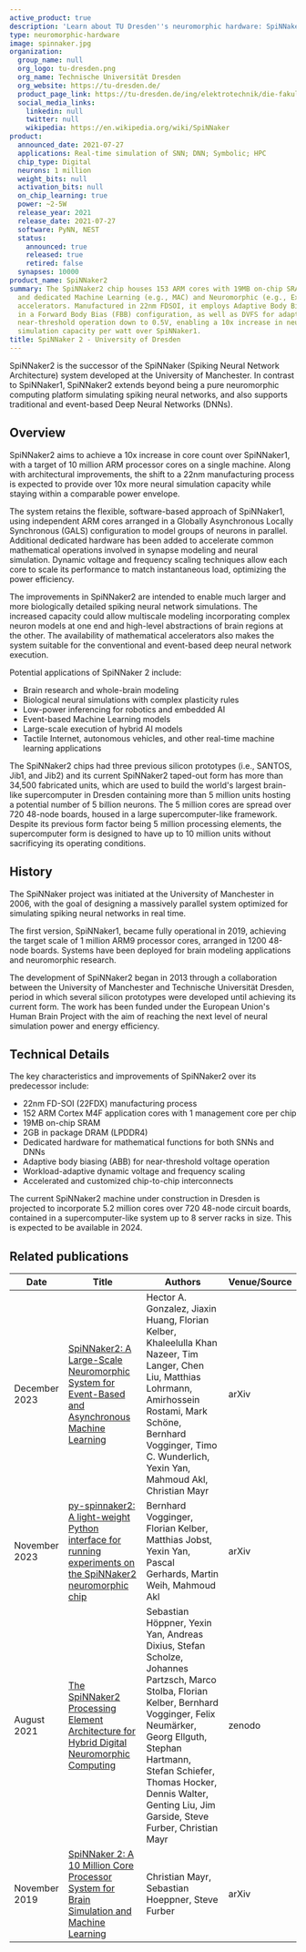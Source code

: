 ```yaml
---
active_product: true
description: 'Learn about TU Dresden''s neuromorphic hardware: SpiNNaker2'
type: neuromorphic-hardware
image: spinnaker.jpg
organization:
  group_name: null
  org_logo: tu-dresden.png
  org_name: Technische Universität Dresden
  org_website: https://tu-dresden.de/
  product_page_link: https://tu-dresden.de/ing/elektrotechnik/die-fakultaet/aktuelles/news/spinnaker2-tu-dresden-university-of-manchester-und-globalfoundries-gelingt-durchbruch-bei-ki-cloud-systemen?set_language=en
  social_media_links:
    linkedin: null
    twitter: null
    wikipedia: https://en.wikipedia.org/wiki/SpiNNaker
product:
  announced_date: 2021-07-27
  applications: Real-time simulation of SNN; DNN; Symbolic; HPC
  chip_type: Digital
  neurons: 1 million
  weight_bits: null
  activation_bits: null
  on_chip_learning: true
  power: ~2-5W
  release_year: 2021
  release_date: 2021-07-27
  software: PyNN, NEST
  status:
    announced: true
    released: true
    retired: false
  synapses: 10000
product_name: SpiNNaker2
summary: The SpiNNaker2 chip houses 153 ARM cores with 19MB on-chip SRAM, 2GB DRAM,
  and dedicated Machine Learning (e.g., MAC) and Neuromorphic (e.g., Exp/Log) 
  accelerators. Manufactured in 22nm FDSOI, it employs Adaptive Body Biasing (ABB) 
  in a Forward Body Bias (FBB) configuration, as well as DVFS for adaptive 
  near-threshold operation down to 0.5V, enabling a 10x increase in neural 
  simulation capacity per watt over SpiNNaker1.
title: SpiNNaker 2 - University of Dresden
---
```


SpiNNaker2 is the successor of the SpiNNaker (Spiking Neural Network Architecture) system developed at the University of Manchester. In contrast to SpiNNaker1, SpiNNaker2 extends beyond being a pure neuromorphic computing platform simulating spiking neural networks, and also supports traditional and event-based Deep Neural Networks (DNNs). 

## Overview

SpiNNaker2 aims to achieve a 10x increase in core count over SpiNNaker1, with a target of 10 million ARM processor cores on a single machine. Along with architectural improvements, the shift to a 22nm manufacturing process is expected to provide over 10x more neural simulation capacity while staying within a comparable power envelope.

The system retains the flexible, software-based approach of SpiNNaker1, using independent ARM cores arranged in a Globally Asynchronous Locally Synchronous (GALS) configuration to model groups of neurons in parallel. Additional dedicated hardware has been added to accelerate common mathematical operations involved in synapse modeling and neural simulation. Dynamic voltage and frequency scaling techniques allow each core to scale its performance to match instantaneous load, optimizing the power efficiency.

The improvements in SpiNNaker2 are intended to enable much larger and more biologically detailed spiking neural network simulations. The increased capacity could allow multiscale modeling incorporating complex neuron models at one end and high-level abstractions of brain regions at the other. The availability of mathematical accelerators also makes the system suitable for the conventional and event-based deep neural network execution.

Potential applications of SpiNNaker 2 include:

- Brain research and whole-brain modeling
- Biological neural simulations with complex plasticity rules
- Low-power inferencing for robotics and embedded AI
- Event-based Machine Learning models
- Large-scale execution of hybrid AI models 
- Tactile Internet, autonomous vehicles, and other real-time machine learning applications

The SpiNNaker2 chips had three previous silicon prototypes (i.e., SANTOS, Jib1, and Jib2) and its current SpiNNaker2 taped-out form has more than 34,500 fabricated units, which are used to build the world's largest brain-like supercomputer in Dresden containing more than 5 million units hosting a potential number of 5 billion neurons. The 5 million cores are spread over 720 48-node boards, housed in a large supercomputer-like framework. Despite its previous form factor being 5 million processing elements, the supercomputer form is designed to have up to 10 million units without sacrificying its operating conditions.

## History

The SpiNNaker project was initiated at the University of Manchester in 2006, with the goal of designing a massively parallel system optimized for simulating spiking neural networks in real time. 

The first version, SpiNNaker1, became fully operational in 2019, achieving the target scale of 1 million ARM9 processor cores, arranged in 1200 48-node boards. Systems have been deployed for brain modeling applications and neuromorphic research.

The development of SpiNNaker2 began in 2013 through a collaboration between the University of Manchester and Technische Universität Dresden, period in which several silicon prototypes were developed until achieving its current form. The work has been funded under the European Union's Human Brain Project with the aim of reaching the next level of neural simulation power and energy efficiency.

## Technical Details

The key characteristics and improvements of SpiNNaker2 over its predecessor include:

- 22nm FD-SOI (22FDX) manufacturing process
- 152 ARM Cortex M4F application cores with 1 management core per chip 
- 19MB on-chip SRAM
- 2GB in package DRAM (LPDDR4)  
- Dedicated hardware for mathematical functions for both SNNs and DNNs
- Adaptive body biasing (ABB) for near-threshold voltage operation
- Workload-adaptive dynamic voltage and frequency scaling
- Accelerated and customized chip-to-chip interconnects

The current SpiNNaker2 machine under construction in Dresden is projected to incorporate 5.2 million cores over 720 48-node circuit boards, contained in a supercomputer-like system up to 8 server racks in size. This is expected to be available in 2024. 

## Related publications
| Date | Title | Authors  | Venue/Source |
|------|-------|----------|------------- |
| December 2023 | [SpiNNaker2: A Large-Scale Neuromorphic System for Event-Based and Asynchronous Machine Learning](https://arxiv.org/abs/2401.04491) | Hector A. Gonzalez, Jiaxin Huang, Florian Kelber, Khaleelulla Khan Nazeer, Tim Langer, Chen Liu, Matthias Lohrmann, Amirhossein Rostami, Mark Schöne, Bernhard Vogginger, Timo C. Wunderlich, Yexin Yan, Mahmoud Akl, Christian Mayr |  arXiv |
| November 2023 | [py-spinnaker2: A light-weight Python interface for running experiments on the SpiNNaker2 neuromorphic chip]([https://arxiv.org/abs/2401.04491](https://zenodo.org/records/10202110)) | Bernhard Vogginger, Florian Kelber, Matthias Jobst, Yexin Yan, Pascal Gerhards, Martin Weih, Mahmoud Akl |  arXiv |
| August 2021 | [The SpiNNaker2 Processing Element Architecture for Hybrid Digital Neuromorphic Computing](https://arxiv.org/abs/2103.08392) | Sebastian Höppner, Yexin Yan, Andreas Dixius, Stefan Scholze, Johannes Partzsch, Marco Stolba, Florian Kelber, Bernhard Vogginger, Felix Neumärker, Georg Ellguth, Stephan Hartmann, Stefan Schiefer, Thomas Hocker, Dennis Walter, Genting Liu, Jim Garside, Steve Furber, Christian Mayr |  zenodo |
| November 2019 | [SpiNNaker 2: A 10 Million Core Processor System for Brain Simulation and Machine Learning](https://arxiv.org/abs/1911.02385) | Christian Mayr, Sebastian Hoeppner, Steve Furber |  arXiv |

